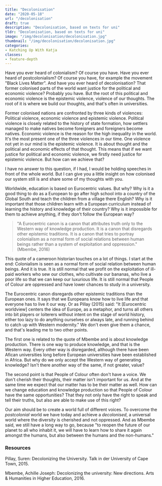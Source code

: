 ```yaml
---
title: "Decolonisation"
date: "2020-05-18"
url: "/decolonisation"
draft: true
description: "Decolonisation, based on texts for uni"
tldr: "Decolonisation, based on texts for uni"
image: "/img/decolonisation/decolonisation.jpg"
thumbnail: "/img/decolonisation/decolonisation.jpg"
categories:
- Katching Up With Katja
classes: 
- feature-depth
---
```

Have you ever heard of colonialism? Of course you have. Have you ever heard of postcolonialism? Of course you have, for example the movement "Black Lives Matter". And have you ever heard of decolonisation? That former colonised parts of the world want justice for the political and economic violence? Probably you have. But the root of this political and economic violence is the epistemic violence, violence of our thoughts. The root of it is where we build our thoughts, and that's often in universities.

<!--more-->

Former colonised nations are confronted by three kinds of violences: Political violence, economic violence and epistemic violence. Political violence is closely related to the history of state formation, how settlers managed to make natives become foreigners and foreigners become natives. Economic violence is the reason for the high inequality in the world. It's the most present one of the three violences in our time. One violence not yet in our mind is the epistemic violence. It is about thought  and the political and economic effects of that thought. This means that if we want justice for political and economic violence, we firstly need justice for epistemic violence. But how can we achieve that?
 
I have no answer to this question, if I had, I would be holding speeches in front of the whole world. But I can give you a little insight on how colonised our system still is and share some of my thoughts with you.
 
Worldwide, education is based on Eurocentric values. But why? Why is it a good thing to do as a European to go after high school into a country of the Global South and teach the children from a village there English? Why is it important that those children learn with a European curriculum instead of learning the history and knowledge of their country? Why is it impossible for them to achieve anything, if they don't follow the European way?
 
> "A Eurocentric canon is a canon that attributes truth only to the Western way of knowledge production. It is a canon that disregards other epistemic traditions. It is a canon that tries to portray colonialism as a normal form of social relations between human beings rather than a system of exploitation and oppression." (Mbembe, 2016)
 
This quote of a cameroon historian touches on a lot of things. I start at the end: Colonialism is seen as a normal form of social relation between human beings. And it is true. It is still normal that we profit on the exploitation of ill-paid workers who sew our clothes, who cultivate our bananas, who live a poor life so that we can keep our luxurious life. It is still normal that People of Colour are oppressed and have lower chances to study in a university.
 
The Eurocentric canon disregards other epistemic traditions than the European ones. It says that we Europeans know how to live life and that everyone has to live it our way. Or as Pillay (2015) said: "It [Eurocentric worldview] centers the idea of Europe, as a metaphor, and turns all others into bit players or loiterers without intent on the stage of world history, either too lazy to do anything ourselves or always late, and running behind to catch up with Western modernity." We don't even give them a chance, and that's leading me to two other points.
 
The first one is related to the quote of Mbembe and is about knowledge production. There is one way to produce knowledge, and that is the Western way. Every other way is disregarded, although there have been Afican universities long before European universities have been established in Africa. But why do we only accept the Western way of generating knowledge? Isn't there another way of the same, if not greater, value?
 
The second point is that People of Colour often don't have a voice. We don't cherish their thoughts, their matter isn't important for us. And at the same time we expect that our matter has to be their matter as well. How can we change education and knowledge production so that People of Colour have the same opportunities? That they not only have the right to speak and tell their truths, but also are able to make use of this right?
 
Our aim should be to create a world full of different voices. To overcome the _postcolonial_ world we have today and achieve a _decolonised_, a universal world where the diversity is cherished and not oppressed. And as Mbembe said, we still have a long way to go, because "to reopen the future of our planet to all who inhabit it, we will have to learn how to share it again amongst the humans, but also between the humans and the non-humans."
 
### Resources
Pillay, Suren: Decolonizing the University. Talk in der University of Cape Town, 2015.
 
Mbembe, Achille Joseph: Decolonizing the university: New directions. Arts & Humanities in Higher Education, 2016.



